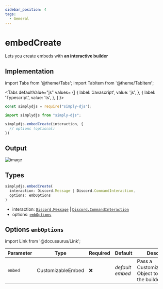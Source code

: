```yaml
---
sidebar_position: 4
tags:
  - General
---
```


# embedCreate

Lets you create embeds with **an interactive builder**


## Implementation

import Tabs from '@theme/Tabs';
import TabItem from '@theme/TabItem';

<Tabs
  defaultValue="js"
  values= {[
    { label: 'Javascript', value: 'js', },
    { label: 'Typescript', value: 'ts', },
  ]
}>
<TabItem value="js">

```js
const simplydjs = require("simply-djs");
```

</TabItem>

<TabItem value="ts">

```ts
import simplydjs from "simply-djs";
```

</TabItem>

</Tabs>

```js
simplydjs.embedCreate(interaction, { 
  // options (optional)
})
```


## Output

![image](https://user-images.githubusercontent.com/71836991/173194554-6e1429b6-b92c-4afe-9d25-0f54a23169d8.png)

## Types
```ts
simplydjs.embedCreate(
  interaction: Discord.Message | Discord.CommandInteraction,
  options: embOptions
)
```

- interaction: [`Discord.Message`](https://discord.js.org/#/docs/discord.js/stable/class/Message) | [`Discord.CommandInteraction`](https://discord.js.org/#/docs/discord.js/stable/class/CommandInteraction)
- options: [`embOptions`](#options-embOptions)

## Options `embOptions`

import Link from '@docusaurus/Link';

| Parameter | Type | Required | Default    | Description |
| --------- | ----- | -------- | -------- | ---------- |
| `embed` | <Link to="/docs/typedef/CustomizableEmbed">CustomizableEmbed</Link>         | ❌        | _default embed_  | Pass a CustomizableEmbed Object to customize the builder embed  |
